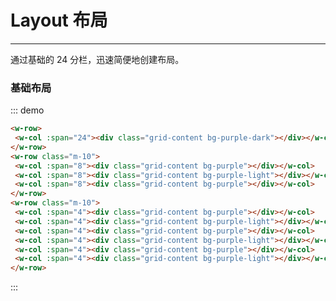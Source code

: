 # Layout 布局
----
通过基础的 24 分栏，迅速简便地创建布局。
### 基础布局
<div class="demo-block">
 <w-row>
   <w-col :span="24"><div class="grid-content bg-purple-dark"></div></w-col>
 </w-row>
 <w-row class="m-10">
   <w-col :span="8"><div class="grid-content bg-purple"></div></w-col>
   <w-col :span="8"><div class="grid-content bg-purple-light"></div></w-col>
   <w-col :span="8"><div class="grid-content bg-purple"></div></w-col>
 </w-row>
 <w-row class="m-10">
   <w-col :span="4"><div class="grid-content bg-purple"></div></w-col>
   <w-col :span="4"><div class="grid-content bg-purple-light"></div></w-col>
   <w-col :span="4"><div class="grid-content bg-purple"></div></w-col>
   <w-col :span="4"><div class="grid-content bg-purple-light"></div></w-col>
   <w-col :span="4"><div class="grid-content bg-purple"></div></w-col>
   <w-col :span="4"><div class="grid-content bg-purple-light"></div></w-col>
 </w-row>
</div>

::: demo
```html
<w-row>
 <w-col :span="24"><div class="grid-content bg-purple-dark"></div></w-col>
</w-row>
<w-row class="m-10">
 <w-col :span="8"><div class="grid-content bg-purple"></div></w-col>
 <w-col :span="8"><div class="grid-content bg-purple-light"></div></w-col>
 <w-col :span="8"><div class="grid-content bg-purple"></div></w-col>
</w-row>
<w-row class="m-10">
 <w-col :span="4"><div class="grid-content bg-purple"></div></w-col>
 <w-col :span="4"><div class="grid-content bg-purple-light"></div></w-col>
 <w-col :span="4"><div class="grid-content bg-purple"></div></w-col>
 <w-col :span="4"><div class="grid-content bg-purple-light"></div></w-col>
 <w-col :span="4"><div class="grid-content bg-purple"></div></w-col>
 <w-col :span="4"><div class="grid-content bg-purple-light"></div></w-col>
</w-row>
```
:::
